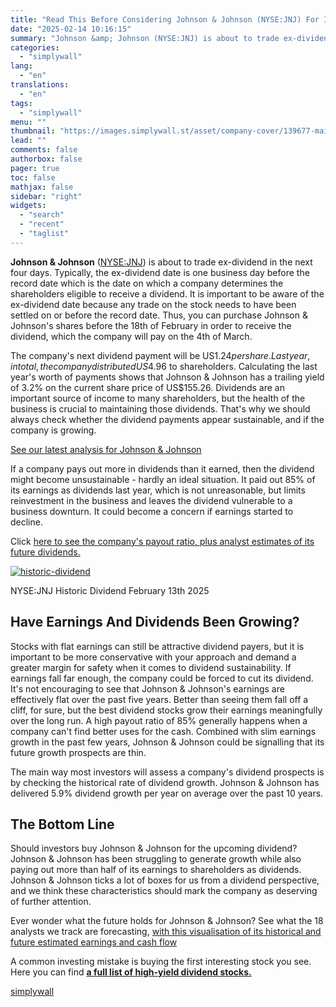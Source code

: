 ```yaml
---
title: "Read This Before Considering Johnson & Johnson (NYSE:JNJ) For Its Upcoming US$1.24 Dividend"
date: "2025-02-14 10:16:15"
summary: "Johnson &amp; Johnson (NYSE:JNJ) is about to trade ex-dividend in the next four days. Typically, the ex-dividend date is one business day before the record date which is the date on which a company determines the shareholders eligible to receive a dividend. It is important to be aware of the..."
categories:
  - "simplywall"
lang:
  - "en"
translations:
  - "en"
tags:
  - "simplywall"
menu: ""
thumbnail: "https://images.simplywall.st/asset/company-cover/139677-main-header/1709512968516"
lead: ""
comments: false
authorbox: false
pager: true
toc: false
mathjax: false
sidebar: "right"
widgets:
  - "search"
  - "recent"
  - "taglist"
---
```


**Johnson & Johnson** ([NYSE:JNJ](https://simplywall.st/stocks/us/pharmaceuticals-biotech/nyse-jnj/johnson-johnson)) is about to trade ex-dividend in the next four days. Typically, the ex-dividend date is one business day before the record date which is the date on which a company determines the shareholders eligible to receive a dividend. It is important to be aware of the ex-dividend date because any trade on the stock needs to have been settled on or before the record date. Thus, you can purchase Johnson & Johnson's shares before the 18th of February in order to receive the dividend, which the company will pay on the 4th of March.

The company's next dividend payment will be US$1.24 per share. Last year, in total, the company distributed US$4.96 to shareholders. Calculating the last year's worth of payments shows that Johnson & Johnson has a trailing yield of 3.2% on the current share price of US$155.26. Dividends are an important source of income to many shareholders, but the health of the business is crucial to maintaining those dividends. That's why we should always check whether the dividend payments appear sustainable, and if the company is growing.

 [See our latest analysis for Johnson & Johnson](https://simplywall.st/stocks/us/pharmaceuticals-biotech/nyse-jnj/johnson-johnson) 

If a company pays out more in dividends than it earned, then the dividend might become unsustainable - hardly an ideal situation. It paid out 85% of its earnings as dividends last year, which is not unreasonable, but limits reinvestment in the business and leaves the dividend vulnerable to a business downturn. It could become a concern if earnings started to decline.

Click [here to see the company's payout ratio, plus analyst estimates of its future dividends.](https://simplywall.st/stocks/us/pharmaceuticals-biotech/nyse-jnj/johnson-johnson/dividend)

[![historic-dividend](https://images.simplywall.st/asset/chart/139677-historic-dividend-1-dark/1739470493903)](https://simplywall.st/stocks/us/pharmaceuticals-biotech/nyse-jnj/johnson-johnson/dividend)

NYSE:JNJ Historic Dividend February 13th 2025

Have Earnings And Dividends Been Growing?
-----------------------------------------

Stocks with flat earnings can still be attractive dividend payers, but it is important to be more conservative with your approach and demand a greater margin for safety when it comes to dividend sustainability. If earnings fall far enough, the company could be forced to cut its dividend. It's not encouraging to see that Johnson & Johnson's earnings are effectively flat over the past five years. Better than seeing them fall off a cliff, for sure, but the best dividend stocks grow their earnings meaningfully over the long run. A high payout ratio of 85% generally happens when a company can't find better uses for the cash. Combined with slim earnings growth in the past few years, Johnson & Johnson could be signalling that its future growth prospects are thin.

The main way most investors will assess a company's dividend prospects is by checking the historical rate of dividend growth. Johnson & Johnson has delivered 5.9% dividend growth per year on average over the past 10 years.

The Bottom Line
---------------

Should investors buy Johnson & Johnson for the upcoming dividend? Johnson & Johnson has been struggling to generate growth while also paying out more than half of its earnings to shareholders as dividends. Johnson & Johnson ticks a lot of boxes for us from a dividend perspective, and we think these characteristics should mark the company as deserving of further attention.

Ever wonder what the future holds for Johnson & Johnson? See what the 18 analysts we track are forecasting,  [with this visualisation of its historical and future estimated earnings and cash flow](https://simplywall.st/stocks/us/pharmaceuticals-biotech/nyse-jnj/johnson-johnson/future)

A common investing mistake is buying the first interesting stock you see. Here you can find [**a full list of high-yield dividend stocks.**](https://simplywall.st/discover/investing-ideas/240709/top-dividend-stocks/global)

[simplywall](https://simplywall.st/stocks/us/pharmaceuticals-biotech/nyse-jnj/johnson-johnson/news/read-this-before-considering-johnson-johnson-nysejnj-for-its-1)
